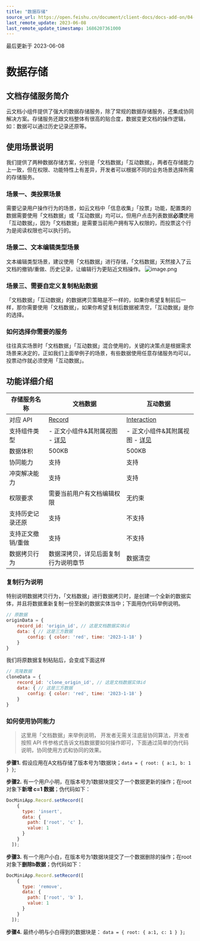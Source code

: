 ```yaml
---
title: "数据存储"
source_url: https://open.feishu.cn/document/client-docs/docs-add-on/04-cloud-doc-block-data-storage
last_remote_update: 2023-06-08
last_remote_update_timestamp: 1686207361000
---
```

最后更新于 2023-06-08

# 数据存储
## 文档存储服务简介

云文档小组件提供了强大的数据存储服务，除了常规的数据存储服务，还集成协同解决方案。存储服务还跟文档整体有很高的贴合度，数据变更文档的操作逻辑，如：数据可以通过历史记录还原等。

## 使用场景说明

我们提供了两种数据存储方案，分别是「文档数据」「互动数据」，两者在存储能力上一致，但在权限、功能特性上有差异，开发者可以根据不同的业务场景选择所需的存储服务。

### 场景一、类投票场景

需要记录用户操作行为的场景，如云文档中「信息收集」「投票」功能，配置类的数据需要使用「文档数据」或「互动数据」均可以，但用户点击列表数据**必须**使用「互动数据」，因为「文档数据」是需要当前用户拥有写入权限的，而投票这个行为是阅读权限也可以执行的。

### 场景二、文本编辑类型场景

文本编辑类型场景，建议使用「文档数据」进行存储，「文档数据」天然接入了云文档的撤销/重做、历史记录，让编辑行为更贴近文档操作。
![image.png](https://sf3-cn.feishucdn.com/obj/open-platform-opendoc/3a772e78b954ac8c38b6a83fcf31847a_wGyV0qzJdx.png?lazyload=true&width=2644&height=1250)

### 场景三、需要自定义复制粘贴数据

「文档数据」「互动数据」的数据拷贝策略是不一样的，如果你希望复制前后一样，那你需要使用「文档数据」，如果你希望复制后数据被清空，「互动数据」是你的选择。

### 如何选择你需要的服务

往往真实场景时「文档数据」「互动数据」混合使用的，关键的决策点是根据需求场景来决定的，正如我们上面举例子的场景，有些数据使用任意存储服务均可以，投票动作就必须使用「互动数据」。

## 功能详细介绍

| 存储服务名称    | 文档数据                                                                                 | 互动数据                                                                                 |
| --------- | ------------------------------------------------------------------------------------ | ------------------------------------------------------------------------------------ |
| 对应 API    | [Record](https://open.feishu.cn/document/uAjLw4CM/uYjL24iN/docs-add-on/05-api-doc/basic-data-reference---base/Record.getRecord)               | [Interaction](https://open.feishu.cn/document/uAjLw4CM/uYjL24iN/docs-add-on/05-api-doc/basic-data-reference---base/Interaction.getData)          |
| 支持组件类型    | -   正文小组件&其附属视图 - [详见](https://open.feishu.cn/document/uAjLw4CM/uYjL24iN/docs-add-on/02-cloud-doc-block-noun-explanation) | -   正文小组件&其附属视图 - [详见](https://open.feishu.cn/document/uAjLw4CM/uYjL24iN/docs-add-on/02-cloud-doc-block-noun-explanation) |
| 数据体积      | 500KB                                                                                | 500KB                                                                                |
| 协同能力      | 支持                                                                                   | 支持                                                                                   |
| 冲突解决能力    | 支持                                                                                   | 支持                                                                                   |
| 权限要求      | 需要当前用户有文档编辑权限                                                                        | 无约束                                                                                  |
| 支持历史记录还原  | 支持                                                                                   | 不支持                                                                                  |
| 支持正文撤销/重做 | 支持                                                                                   | 不支持                                                                                  |
| 数据拷贝行为    | 数据深拷贝，详见后面复制行为说明章节                                                                   | 数据清空                                                                                 |

### 复制行为说明

特别说明数据拷贝行为，「文档数据」进行数据拷贝时，是创建一个全新的数据实体，并且将数据重新复制一份至新的数据实体当中；下面用伪代码举例说明。
```js
// 原数据
originData = {
    record_id: 'origin_id', // 这是文档数据实体id
    data: { // 这是三方数据
        config: { color: 'red', time: '2023-1-18' }
    }
} 
```
我们将原数据复制粘贴后，会变成下面这样
```js
// 克隆数据
cloneData = {
    record_id: 'clone_origin_id', // 这是文档数据实体id
    data: { // 这是三方数据
        config: { color: 'red', time: '2023-1-18' }
    }
} 
```

### 如何使用协同能力

> 这里用「文档数据」来举例说明，
开发者无需关注底层协同算法，开发者按照 API 传参格式告诉文档数据要如何操作即可，下面通过简单的伪代码说明，协同使用方式和协同的效果。

**步骤1.** 假设应用在A文档存储了版本号为1数据块；`data = { root: { a:1, b: 1 } }`;

**步骤2.** 有一个用户小明，在版本号为1数据块提交了一个数据更新的操作；在root 对象下**新增 c=1 数据**；伪代码如下：
```js
DocMiniApp.Record.setRecord([
    {
      type: 'insert',
      data: {
        path: ['root', 'c' ],
        value: 1
      }
    }
  ]);
```

**步骤3.** 有一个用户小白，在版本号为1数据块提交了一个数据删除的操作；在root 对象下**删除b数据**；伪代码如下：
```js
DocMiniApp.Record.setRecord([
    {
      type: 'remove',
      data: {
        path: ['root', 'b' ],
        value: 1
      }
    }
  ]);
```
**步骤4.** 最终小明与小白得到的数据块是： `data = { root: { a:1, c: 1 } };`
